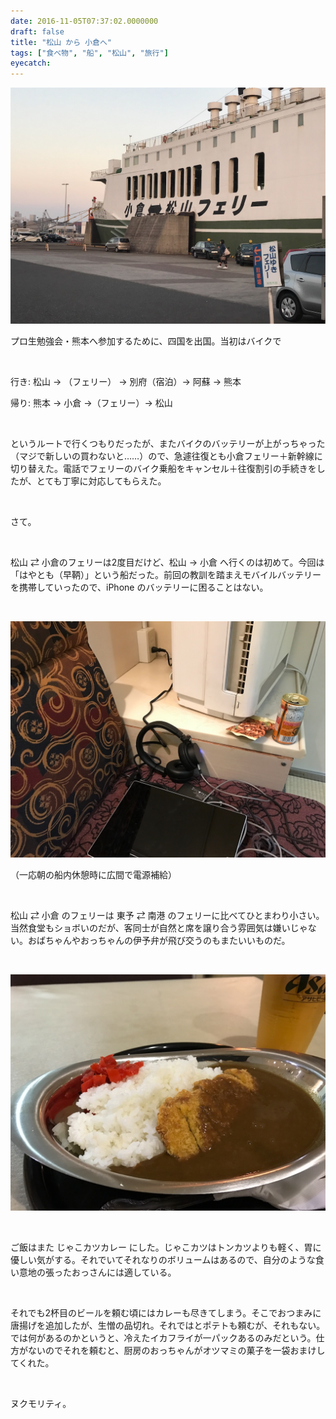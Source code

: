 ```yaml
---
date: 2016-11-05T07:37:02.0000000
draft: false
title: "松山 から 小倉へ"
tags: ["食べ物", "船", "松山", "旅行"]
eyecatch: 
---
```

<p><img class="hatena-fotolife" title="f:id:daruyanagi:20161105071917j:image" src="20161105071917.jpg" alt="f:id:daruyanagi:20161105071917j:image" /></p>
<p>プロ生勉強会・熊本へ参加するために、四国を出国。当初はバイクで</p>
<p> </p>
<p>行き: 松山 → （フェリー） → 別府（宿泊）→ 阿蘇 → 熊本</p>
<p>帰り: 熊本 → 小倉 →（フェリー）→ 松山</p>
<p> </p>
<p>というルートで行くつもりだったが、またバイクのバッテリーが上がっちゃった（マジで新しいの買わないと……）ので、急遽往復とも小倉フェリー＋新幹線に切り替えた。電話でフェリーのバイク乗船をキャンセル＋往復割引の手続きをしたが、とても丁寧に対応してもらえた。</p>
<p> </p>
<p>さて。</p>
<p> </p>
<p>松山 ⇄ 小倉のフェリーは2度目だけど、松山 → 小倉 へ行くのは初めて。今回は「はやとも（早鞆）」という船だった。前回の教訓を踏まえモバイルバッテリーを携帯していったので、iPhone のバッテリーに困ることはない。</p>
<p> </p>
<p><img class="hatena-fotolife" title="f:id:daruyanagi:20161105073507j:image" src="20161105073507.jpg" alt="f:id:daruyanagi:20161105073507j:image" /></p>
<p>（一応朝の船内休憩時に広間で電源補給）</p>
<p> </p>
<p>松山 ⇄ 小倉 のフェリーは 東予 ⇄ 南港 のフェリーに比べてひとまわり小さい。当然食堂もショボいのだが、客同士が自然と席を譲り合う雰囲気は嫌いじゃない。おばちゃんやおっちゃんの伊予弁が飛び交うのもまたいいものだ。</p>
<p> </p>
<p><img class="hatena-fotolife" title="f:id:daruyanagi:20161105073041j:image" src="20161105073041.jpg" alt="f:id:daruyanagi:20161105073041j:image" /></p>
<p> </p>
<p>ご飯はまた じゃこカツカレー にした。じゃこカツはトンカツよりも軽く、胃に優しい気がする。それでいてそれなりのボリュームはあるので、自分のような食い意地の張ったおっさんには適している。</p>
<p> </p>
<p>それでも2杯目のビールを頼む頃にはカレーも尽きてしまう。そこでおつまみに唐揚げを追加したが、生憎の品切れ。それではとポテトも頼むが、それもない。では何があるのかというと、冷えたイカフライが一パックあるのみだという。仕方がないのでそれを頼むと、厨房のおっちゃんがオツマミの菓子を一袋おまけしてくれた。</p>
<p> </p>
<p>ヌクモリティ。</p>